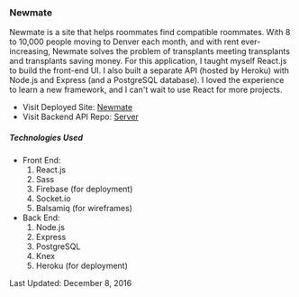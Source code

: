 ### Newmate
Newmate is a site that helps roommates find compatible roommates. With 8 to 10,000 people moving to Denver each month, and with rent ever-increasing, Newmate solves the problem of transplants meeting transplants and transplants saving money. For this application, I taught myself React.js to build the front-end UI. I also built a separate API (hosted by Heroku) with Node.js and Express (and a PostgreSQL database). I loved the experience to learn a new framework, and I can't wait to use React for more projects.

- Visit Deployed Site: [Newmate](http://bit.ly/newmate_me)
- Visit Backend API Repo: [Server](http://github.com/newmate-server)

##### Technologies Used
- Front End:
  1. React.js
  1. Sass
  1. Firebase (for deployment)
  1. Socket.io
  1. Balsamiq (for wireframes)
- Back End:
  1. Node.js
  1. Express
  1. PostgreSQL
  1. Knex
  1. Heroku (for deployment)

Last Updated: December 8, 2016
